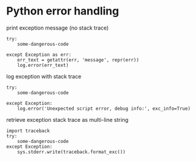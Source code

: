 Python error handling
=====================




print exception message (no stack trace)

    try:
        some-dangerous-code

    except Exception as err:
        err_text = getattr(err, 'message', repr(err))
        log.error(err_text)

log exception with stack trace


    try:
        some-dangerous-code

    except Exception:
        log.error('Unexpected script error, debug info:', exc_info=True)


retrieve exception stack trace as multi-line string

    import traceback 
    try:
        some-dangerous-code
    except Exception:
        sys.stderr.write(traceback.format_exc())


